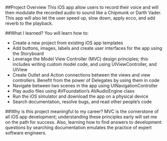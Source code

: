 ##Project Overview
This iOS app allow users to record their voice and will then modulate the recorded audio to sound like a Chipmunk or Darth Vader. This app will also let the user speed up, slow down, apply ecco, and add reverb to the playback.

##What I learned?
You will learn how to:

* Create a new project from existing iOS app templates
* Add buttons, images, labels and create user interfaces for the app using the Storyboard
* Leverage the Model View Controller (MVC) design principles; this includes writing custom model code, and using UIViewController, and UIView
* Create Outlet and Action connections between the views and view controllers. 
Benefit from the power of Delegates by using them in code
* Navigate between two scenes in the app using UINavigationController
* Play audio files using AVFoundation’s AVAudioEngine class
* Run the iOS simulator and download the app on a physical device 
* Search documentation, resolve bugs, and read other people’s code

##Why is this project meaningful to my career?
MVC is the cornerstone of all iOS app development; understanding these principles early will set me on the path for success. Also, learning how to find answers to development questions by searching documentation emulates the practice of expert software engineers.

